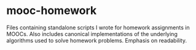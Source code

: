 # mooc-homework
Files containing standalone scripts I wrote for homework assignments in MOOCs.
Also includes canonical implementations of the underlying algorithms used to solve homework problems.
Emphasis on readability.

